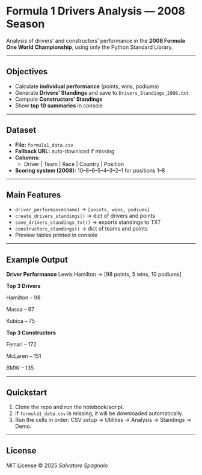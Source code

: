 # Formula 1 Drivers Analysis — 2008 Season

Analysis of drivers’ and constructors’ performance in the **2008 Formula One World Championship**, using only the Python Standard Library.

---

## Objectives
- Calculate **individual performance** (points, wins, podiums)
- Generate **Drivers’ Standings** and save to `Drivers_Standings_2008.txt`
- Compute **Constructors’ Standings**
- Show **top 10 summaries** in console

---

## Dataset
- **File:** `formula1_data.csv`  
- **Fallback URL:** auto-download if missing  
- **Columns:**  
  - Driver | Team | Race | Country | Position  
- **Scoring system (2008):** 10–8–6–5–4–3–2–1 for positions 1–8

---

## Main Features
- `driver_performance(name)` → `[points, wins, podiums]`
- `create_drivers_standings()` → dict of drivers and points
- `save_drivers_standings_txt()` → exports standings to TXT
- `constructors_standings()` → dict of teams and points
- Preview tables printed in console

---

## Example Output

**Driver Performance**
Lewis Hamilton → [98 points, 5 wins, 10 podiums]


**Top 3 Drivers**


Hamilton – 98

Massa – 97

Kubica – 75


**Top 3 Constructors**


Ferrari – 172

McLaren – 151

BMW – 135


---

## Quickstart
1. Clone the repo and run the notebook/script.  
2. If `formula1_data.csv` is missing, it will be downloaded automatically.  
3. Run the cells in order: CSV setup → Utilities → Analysis → Standings → Demo.  

---

## License
MIT License © 2025 *Salvatore Spagnolo*
